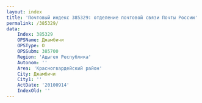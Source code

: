 ```yaml
---
layout: index
title: 'Почтовый индекс 385329: отделение почтовой связи Почты России'
permalink: /385329/
data:
    Index: 385329
    OPSName: Джамбичи
    OPSType: О
    OPSSubm: 385700
    Region: 'Адыгея Республика'
    Autonom: ''
    Area: 'Красногвардейский район'
    City: Джамбичи
    City1: ''
    ActDate: '20100914'
    IndexOld: ''
---
```


